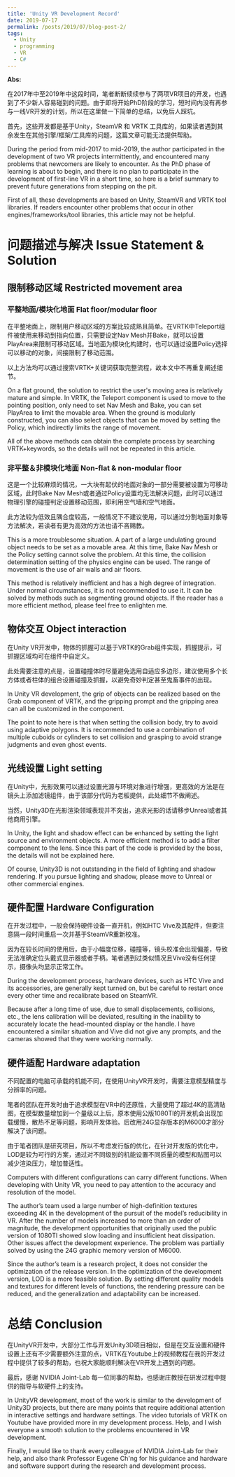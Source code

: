 ```yaml
---
title: 'Unity VR Development Record'
date: 2019-07-17
permalink: /posts/2019/07/blog-post-2/
tags:
  - Unity
  - programming
  - VR
  - C#
---
```


**Abs:**

在2017年中至2019年中这段时间，笔者断断续续参与了两项VR项目的开发，也遇到了不少新人容易碰到的问题。由于即将开始PhD阶段的学习，短时间内没有再参与一线VR开发的计划，所以在这里做一下简单的总结，以免后人踩坑。

首先，这些开发都是基于Unity，SteamVR 和 VRTK 工具库的，如果读者遇到其余发生在其他引擎/框架/工具库的问题，这篇文章可能无法提供帮助。

During the period from mid-2017 to mid-2019, the author participated in the development of two VR projects intermittently, and encountered many problems that newcomers are likely to encounter. As the PhD phase of learning is about to begin, and there is no plan to participate in the development of first-line VR in a short time, so here is a brief summary to prevent future generations from stepping on the pit.

First of all, these developments are based on Unity, SteamVR and VRTK tool libraries. If readers encounter other problems that occur in other engines/frameworks/tool libraries, this article may not be helpful.

# 问题描述与解决 Issue Statement & Solution

## 限制移动区域 Restricted movement area

### 平整地面/模块化地面 Flat floor/modular floor

在平整地面上，限制用户移动区域的方案比较成熟且简单。在VRTK中Teleport组件被使用来移动到指向位置，只需要设定Nav Mesh并Bake，就可以设置PlayArea来限制可移动区域。当地面为模块化构建时，也可以通过设置Policy选择可以移动的对象，间接限制了移动范围。

以上方法均可以通过搜索VRTK+关键词获取完整流程，故本文中不再重复阐述细节。

On a flat ground, the solution to restrict the user's moving area is relatively mature and simple. In VRTK, the Teleport component is used to move to the pointing position, only need to set Nav Mesh and Bake, you can set PlayArea to limit the movable area. When the ground is modularly constructed, you can also select objects that can be moved by setting the Policy, which indirectly limits the range of movement.

All of the above methods can obtain the complete process by searching VRTK+keywords, so the details will not be repeated in this article.

### 非平整＆非模块化地面 Non-flat & non-modular floor

这是一个比较麻烦的情况，一大块有起伏的地面对象的一部分需要被设置为可移动区域，此时Bake Nav Mesh或者通过Policy设置均无法解决问题，此时可以通过物理引擎的碰撞判定设置移动范围，即利用空气墙和空气地面。

此方法较为低效且隅合度较高，一般情况下不建议使用，可以通过分割地面对象等方法解决，若读者有更为高效的方法也请不吝赐教。

This is a more troublesome situation. A part of a large undulating ground object needs to be set as a movable area. At this time, Bake Nav Mesh or the Policy setting cannot solve the problem. At this time, the collision determination setting of the physics engine can be used. The range of movement is the use of air walls and air floors.

This method is relatively inefficient and has a high degree of integration. Under normal circumstances, it is not recommended to use it. It can be solved by methods such as segmenting ground objects. If the reader has a more efficient method, please feel free to enlighten me.

## 物体交互 Object interaction

在Unity VR开发中，物体的抓握可以基于VRTK的Grab组件实现，抓握提示，可抓握区域均可在组件中自定义。

此处需要注意的点是，设置碰撞体时尽量避免选用自适应多边形，建议使用多个长方体或者柱体的组合设置碰撞及抓握，以避免奇妙判定甚至鬼畜事件的出现。

In Unity VR development, the grip of objects can be realized based on the Grab component of VRTK, and the gripping prompt and the gripping area can all be customized in the component.

The point to note here is that when setting the collision body, try to avoid using adaptive polygons. It is recommended to use a combination of multiple cuboids or cylinders to set collision and grasping to avoid strange judgments and even ghost events.

## 光线设置 Light setting

在Unity中，光影效果可以通过设置光源与环境对象进行增强，更高效的方法是在镜头上添加滤镜组件，由于该部分代码为老板提供，此处细节不做阐述。

当然，Unity3D在光影渲染领域表现并不突出，追求光影的话请移步Unreal或者其他商用引擎。

In Unity, the light and shadow effect can be enhanced by setting the light source and environment objects. A more efficient method is to add a filter component to the lens. Since this part of the code is provided by the boss, the details will not be explained here.

Of course, Unity3D is not outstanding in the field of lighting and shadow rendering. If you pursue lighting and shadow, please move to Unreal or other commercial engines.

## 硬件配置 Hardware Configuration

在开发过程中，一般会保持硬件设备一直开机，例如HTC Vive及其配件，但要注意隔一段时间重启一次并基于SteamVR重新校准。

因为在较长时间的使用后，由于小幅度位移，碰撞等，镜头校准会出现偏差，导致无法准确定位头戴式显示器或者手柄。笔者遇到过类似情况且Vive没有任何提示，摄像头均显示正常工作。

During the development process, hardware devices, such as HTC Vive and its accessories, are generally kept turned on, but be careful to restart once every other time and recalibrate based on SteamVR.

Because after a long time of use, due to small displacements, collisions, etc., the lens calibration will be deviated, resulting in the inability to accurately locate the head-mounted display or the handle. I have encountered a similar situation and Vive did not give any prompts, and the cameras showed that they were working normally.

## 硬件适配 Hardware adaptation

不同配置的电脑可承载的机能不同，在使用UnityVR开发时，需要注意模型精度与分辨率的问题。

笔者的团队在开发时由于追求模型在VR中的还原性，大量使用了超过4K的高清贴图，在模型数量增加到一个量级以上后，原本使用公版1080TI的开发机会出现加载缓慢，散热不足等问题，影响开发体验。后改用24G显存版本的M6000才部分解决了该问题。

由于笔者团队是研究项目，所以不考虑发行版的优化，在针对开发版的优化中，LOD是较为可行的方案，通过对不同级别的机能设置不同质量的模型和贴图可以减少渲染压力，增加普适性。

Computers with different configurations can carry different functions. When developing with Unity VR, you need to pay attention to the accuracy and resolution of the model.

The author’s team used a large number of high-definition textures exceeding 4K in the development of the pursuit of the model’s reducibility in VR. After the number of models increased to more than an order of magnitude, the development opportunities that originally used the public version of 1080TI showed slow loading and insufficient heat dissipation. Other issues affect the development experience. The problem was partially solved by using the 24G graphic memory version of M6000.

Since the author’s team is a research project, it does not consider the optimization of the release version. In the optimization of the development version, LOD is a more feasible solution. By setting different quality models and textures for different levels of functions, the rendering pressure can be reduced, and the generalization and adaptability can be increased.

# 总结 Conclusion

在UnityVR开发中，大部分工作与开发Unity3D项目相似，但是在交互设置和硬件设置上还有不少需要额外注意的点，VRTK在Youtube上的视频教程在我的开发过程中提供了较多的帮助，也祝大家能顺利解决在VR开发上遇到的问题。

最后，感谢 NVIDIA Joint-Lab 每一位同事的帮助，也感谢庄教授在研发过程中提供的指导与软硬件上的支持。

In UnityVR development, most of the work is similar to the development of Unity3D projects, but there are many points that require additional attention in interactive settings and hardware settings. The video tutorials of VRTK on Youtube have provided more in my development process. Help, and I wish everyone a smooth solution to the problems encountered in VR development.

Finally, I would like to thank every colleague of NVIDIA Joint-Lab for their help, and also thank Professor Eugene Ch'ng for his guidance and hardware and software support during the research and development process.